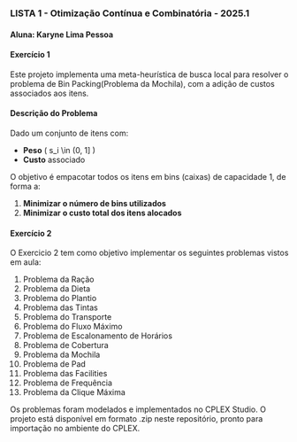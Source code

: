 ### LISTA 1 - Otimização Contínua e Combinatória - 2025.1
#### Aluna: Karyne Lima Pessoa

#### Exercício 1 

Este projeto implementa uma meta-heurística de busca local para resolver o problema de Bin Packing(Problema da Mochila), com a adição de custos associados aos itens.

#### Descrição do Problema

Dado um conjunto de itens com:
- **Peso** \( s_i \in (0, 1] \)
- **Custo** associado

O objetivo é empacotar todos os itens em bins (caixas) de capacidade 1, de forma a:

1. **Minimizar o número de bins utilizados**
2. **Minimizar o custo total dos itens alocados**


#### Exercício 2

O Exercicio 2 tem como objetivo implementar os seguintes problemas vistos em aula:
1. Problema da Ração
2. Problema da Dieta
3. Problema do Plantio
4. Problema das Tintas
5. Problema do Transporte
6. Problema do Fluxo Máximo
7. Problema de Escalonamento de Horários
8. Problema de Cobertura
9. Problema da Mochila
10. Problema de Pad
11. Problema das Facilities
12. Problema de Frequência
13. Problema da Clique Máxima

Os problemas foram modelados e implementados no CPLEX Studio.
O projeto está disponível em formato .zip neste repositório, pronto para importação no ambiente do CPLEX.